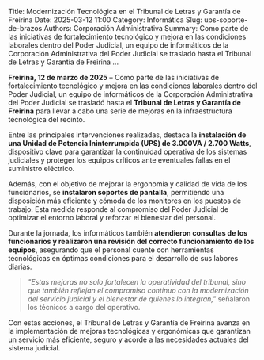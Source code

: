 Title: Modernización Tecnológica en el Tribunal de Letras y Garantía de Freirina
Date: 2025-03-12 11:00
Category: Informática
Slug: ups-soporte-de-brazos
Authors: Corporación Administrativa
Summary: Como parte de las iniciativas de fortalecimiento tecnológico y mejora en las condiciones laborales dentro del Poder Judicial, un equipo de informáticos de la Corporación Administrativa del Poder Judicial se trasladó hasta el Tribunal de Letras y Garantía de Freirina ...
  

**Freirina, 12 de marzo de 2025** – Como parte de las iniciativas de fortalecimiento tecnológico y mejora en las condiciones laborales dentro del Poder Judicial, un equipo de informáticos de la Corporación Administrativa del Poder Judicial se trasladó hasta el **Tribunal de Letras y Garantía de Freirina** para llevar a cabo una serie de mejoras en la infraestructura tecnológica del recinto.  

Entre las principales intervenciones realizadas, destaca la **instalación de una Unidad de Potencia Ininterrumpida (UPS) de 3.000VA / 2.700 Watts**, dispositivo clave para garantizar la continuidad operativa de los sistemas judiciales y proteger los equipos críticos ante eventuales fallas en el suministro eléctrico.  

Además, con el objetivo de mejorar la ergonomía y calidad de vida de los funcionarios, se **instalaron soportes de pantalla**, permitiendo una disposición más eficiente y cómoda de los monitores en los puestos de trabajo. Esta medida responde al compromiso del Poder Judicial de optimizar el entorno laboral y reforzar el bienestar del personal.  

Durante la jornada, los informáticos también **atendieron consultas de los funcionarios y realizaron una revisión del correcto funcionamiento de los equipos**, asegurando que el personal cuente con herramientas tecnológicas en óptimas condiciones para el desarrollo de sus labores diarias.  

> *"Estas mejoras no solo fortalecen la operatividad del tribunal, sino que también reflejan el compromiso continuo con la modernización del servicio judicial y el bienestar de quienes lo integran,"* señalaron los técnicos a cargo del operativo.  

Con estas acciones, el Tribunal de Letras y Garantía de Freirina avanza en la implementación de mejoras tecnológicas y ergonómicas que garantizan un servicio más eficiente, seguro y acorde a las necesidades actuales del sistema judicial.  

